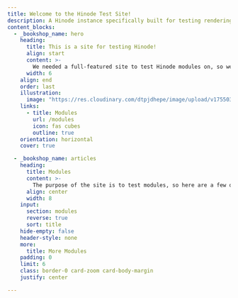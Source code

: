 ```yaml
---
title: Welcome to the Hinode Test Site!
description: A Hinode instance specifically built for testing rendering and compatibility.
content_blocks:
  - _bookshop_name: hero
    heading:
      title: This is a site for testing Hinode!
      align: start
      content: >-
        We needed a full-featured site to test Hinode modules on, so we made one. 
      width: 6
    align: end
    order: last
    illustration:
      image: "https://res.cloudinary.com/dtpjdhepe/image/upload/v1755032661/logo-lg_getamf.jpg"
    links:
      - title: Modules
        url: /modules
        icon: fas cubes
        outline: true
    orientation: horizontal
    cover: true

  - _bookshop_name: articles
    heading:
      title: Modules
      content: >-
        The purpose of the site is to test modules, so here are a few of ours.
      align: center
      width: 8
    input:
      section: modules
      reverse: true
      sort: title
    hide-empty: false
    header-style: none
    more:
      title: More Modules
    padding: 0
    limit: 6
    class: border-0 card-zoom card-body-margin
    justify: center

---
```

